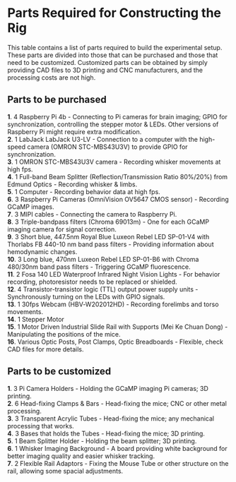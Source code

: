 # Parts Required for Constructing the Rig
This table contains a list of parts required to build the experimental setup. These parts are divided into those that can be purchased and those that need to be customized. Customized parts can be obtained by simply providing CAD files to 3D printing and CNC manufacturers, and the processing costs are not high.  
## Parts to be purchased
**1**. 4 Raspberry Pi 4b - Connecting to Pi cameras for brain imaging; GPIO for synchronization, controlling the stepper motor & LEDs. Other versions of Raspberry Pi might require extra modification.  
**2**. 1 LabJack LabJack U3-LV - Connection to a computer with the high-speed camera (OMRON STC-MBS43U3V) to provide GPIO for synchronization.  
**3**. 1 OMRON STC-MBS43U3V camera - Recording whisker movements at high fps.  
**4**. 1 Full-band Beam Splitter (Reflection/Transmission Ratio 80%/20%) from Edmund Optics - Recording whisker & limbs.  
**5**. 1 Computer - Recording behavior data at high fps.  
**6**. 3 Raspberry Pi Cameras (OmniVision OV5647 CMOS sensor) - Recording GCaMP images.  
**7**. 3 MIPI cables - Connecting the camera to Raspberry Pi.  
**8**. 3 Triple-bandpass filters (Chroma 69013m) - One for each GCaMP imaging camera for signal correction.  
**9**. 3 Short blue, 447.5nm Royal Blue Luxeon Rebel LED SP-01-V4 with Thorlabs FB 440-10 nm band pass filters - Providing information about hemodynamic changes.  
**10**. 3 Long blue, 470nm Luxeon Rebel LED SP-01-B6 with Chroma 480/30nm band pass filters - Triggering GCaMP fluorescence.  
**11**. 2 Fosa 140 LED Waterproof Infrared Night Vision Lights - For behavior recording, photoresistor needs to be replaced or shielded.  
**12**. 4 Transistor-transistor logic (TTL) output power supply units - Synchronously turning on the LEDs with GPIO signals.  
**13**. 1 30fps Webcam (HBV‑W202012HD) - Recording forelimbs and torso movements.  
**14**. 1 Stepper Motor  
**15**. 1 Motor Driven Industrial Slide Rail with Supports (Mei Ke Chuan Dong) - Manipulating the positions of the mice.  
**16**. Various Optic Posts, Post Clamps, Optic Breadboards - Flexible, check CAD files for more details.  
## Parts to be customized
**1**. 3 Pi Camera Holders - Holding the GCaMP imaging Pi cameras; 3D printing.  
**2**. 6 Head-fixing Clamps & Bars - Head-fixing the mice; CNC or other metal processing.  
**3**. 3 Transparent Acrylic Tubes - Head-fixing the mice; any mechanical processing that works.  
**4**. 3 Bases that holds the Tubes - Head-fixing the mice; 3D printing.  
**5**. 1 Beam Splitter Holder - Holding the beam splitter; 3D printing.  
**6**. 1 Whisker Imaging Background - A board providing white background for better imaging quality and easier whisker tracking.  
**7**. 2 Flexible Rail Adaptors - Fixing the Mouse Tube or other structure on the rail, allowing some spacial adjustments.

